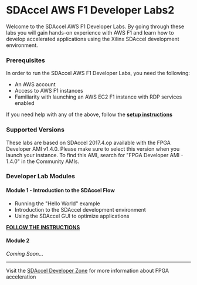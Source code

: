 # SDAccel AWS F1 Developer Labs2


Welcome to the SDAccel AWS F1 Developer Labs. By going through these labs you will gain hands-on experience with AWS F1 and learn how to develop accelerated applications using the Xilinx SDAccel development environment.

### Prerequisites

In order to run the SDAccel AWS F1 Developer Labs, you need the following:
* An AWS account 
* Access to AWS F1 instances
* Familiarity with launching an AWS EC2 F1 instance with RDP services enabled

If you need help with any of the above, follow the [**setup instructions**](./setup/instructions.md)

### Supported Versions

These labs are based on SDAccel 2017.4.op available with the FPGA Developer AMI v1.4.0. Please make sure to select this version when you launch your instance. To find this AMI, search for "FPGA Developer AMI - 1.4.0" in the Community AMIs.

### Developer Lab Modules

#### Module 1 - Introduction to the SDAccel Flow
* Running the "Hello World" example 
* Introduction to the SDAccel development environment 
* Using the SDAccel GUI to optimize applications 

[**FOLLOW THE INSTRUCTIONS**](./modules/module_01/README.md)

#### Module 2
_Coming Soon..._

---------------------------------------

Visit the [SDAccel Developer Zone](https://www.xilinx.com/products/design-tools/software-zone/sdaccel.html) for more information about FPGA acceleration
